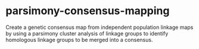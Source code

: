 # parsimony-consensus-mapping
Create a genetic consensus map from independent population linkage maps by using a parsimony cluster analysis of linkage groups to identify homologous linkage groups to be merged into a consensus.
